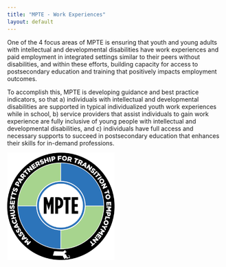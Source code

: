 ```yaml
---
title: "MPTE - Work Experiences"
layout: default
---
```

One of the 4 focus areas of MPTE is ensuring that youth and young adults with intellectual and developmental disabilities have work experiences and paid employment in integrated settings similar to their peers without disabilities, and within these efforts, building capacity for access to postsecondary education and training that positively impacts employment outcomes. 

To accomplish this, MPTE is developing guidance and best practice indicators, so that a) individuals with intellectual and developmental disabilities are supported in typical individualized youth work experiences while in school, b) service providers that assist individuals to gain work experience are fully inclusive of young people with intellectual and developmental disabilities, and c) individuals have full access and necessary supports to succeed in postsecondary education that enhances their skills for in-demand professions.

<img src="/img/MPTE_logo.png" alt="MPTE" class="img-fluid" style="max-width:250px;">


